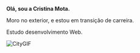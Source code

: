 <p><strong>Olá, sou a Cristina Mota.</strong><p/>
<p>Moro no exterior, e estou em transição de carreira.</p>
<p>Estudo desenvolvimento Web.</p>

![CityGIF](https://user-images.githubusercontent.com/110698111/187922589-5bb3ef16-d5d3-413e-b09c-3a74a6644b43.gif)
